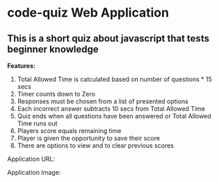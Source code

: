 # code-quiz Web Application

## This is a short quiz about javascript that tests beginner knowledge

**Features:**
1. Total Allowed Time is calculated based on number of questions * 15 secs
2. Timer counts down to Zero
3. Responses must be chosen from a list of presented options
4. Each incorrect answer subtracts 10 secs from Total Allowed Time
5. Quiz ends when all questions have been answered or Total Allowed Time runs out
6. Players score equals remaining time
7. Player is given the opportunity to save their score
8. There are options to view and to clear previous scores

Application URL: 

Application Image: 